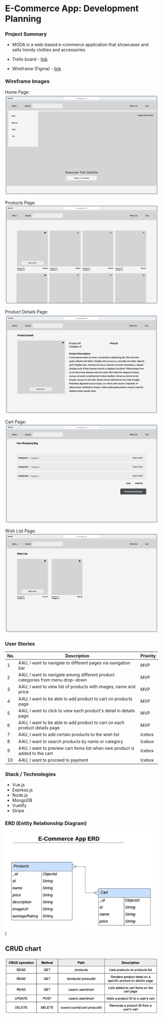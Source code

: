 # E-Commerce App: Development Planning

### Project Summary 
- MODA is a web-based e-commerce application that showcases and sells trendy clothes and accessories

- Trello board - [link](https://trello.com/b/vYPbWc9O/capstone-e-commerce)

- Wireframe (Figma) - [link](https://www.figma.com/file/6X9xVNcMXAYNjgqwVdpcFS/e-commerce-app-wireframe?type=design&node-id=0%3A1&mode=design&t=V2qInkDZ4SJ9EZA0-1)

### Wireframe Images 

Home Page: 
![Home Page](../assets/home.png)

Products Page: 
![Products Page](../assets/products.png)

Product Details Page: 
![Details Page](../assets/details.png)

Cart Page: 
![Cart Page](../assets/cart.png)

Wish List Page: 
![Wish-list Page](../assets/wishlist.png)

### User Stories 
| No. | Description | Priority |
 | --- | --- | --- |
 | 1 | AAU, I want to navigate to different pages via navigation bar | MVP |
 | 2 | AAU, I want to navigate among different product categories from menu drop-down | MVP |
 | 3 | AAU, I want to view list of products with images, name and price | MVP |
 | 4 | AAU, I want to be able to add product to cart on products page | MVP |
 | 5 | AAU, I want to click to view each product's detail in details page | MVP |
 | 6 | AAU, I want to be able to add product to cart on each product details page | MVP |
 | 7 | AAU, I want to add certain products to the wish list | Icebox |
 | 8 | AAU, I want to search products by name or category | Icebox |
 | 9 | AAU, I want to preview cart items list when new product is added to the cart | Icebox |
 | 10 | AAU, I want to proceed to payment | Icebox |
 
### Stack / Technologies

- Vue.js
- Express.js
- Node.js
- MongoDB
- Vuetify 
- Stripe 

### ERD (Entity Relationship Diagram) 
 
![ERD](../assets/erd.png)
)

## CRUD chart

![CRUD](../assets/crud.png)